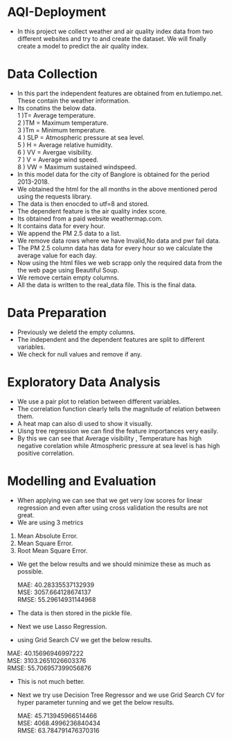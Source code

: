# AQI-Deployment

- In this project we collect weather and air quality index data from two different websites and try to and create  the dataset. We will finally create a model to predict the air quality index.

# Data Collection

- In this part the independent features are obtained from en.tutiempo.net. These contain the weather information.
- Its conatins the below data.</br>
   1 )T= Average temperature.</br>
   2 )TM = Maximum temperature.</br>
   3 )Tm = Minimum temperature.</br>
   4 ) SLP = Atmospheric pressure at sea level.</br>
   5 ) H = Average relative humidity.</br>
   6 ) VV = Avergae visibility.</br>
   7 ) V = Average wind speed.</br>
   8 ) VW = Maximum sustained windspeed.</br>
- In this model data for the city of Banglore is obtained for the period 2013-2018.
- We obtained the html for the all months in the above mentioned perod using the requests library.
- The data is then enocded to utf=8 and stored.
- The dependent feature is the air quality index score.
- Its obtained from a paid website weathermap.com.
- It contains data for every hour.
- We append the PM 2.5 data to a list.
- We remove data rows where we have Invalid,No data and pwr fail data.
- The PM 2.5 column data has data for every hour so we calculate the average value for each day.
- Now using the html files we web scrapp only the required data from the the web page using Beautiful Soup.
- We remove certain empty columns.
- All the data is written to the real_data file. This is the final data.

# Data Preparation

- Previously we deletd the empty columns.
- The independent and the dependent features are split to different variables.
- We check for null values and remove if any.

# Exploratory Data Analysis

- We use a pair plot to relation between different variables.
- The correlation function clearly  tells the magnitude of relation between them.
- A heat map can also di used to show it visually.
- Uisng tree regression we can find the feature importances very easily.
- By this we can see that Average visibility , Temperature has high negative corelation while Atmospheric pressure at sea level is has    high positive correlation.

# Modelling and Evaluation

- When applying we can see that we get very low scores for linear regression and even after using cross validation the results are not great.
- We are using 3 metrics
 1) Mean Absolute Error.
 2) Mean Square Error.
 3) Root Mean Square Error.
 
- We get the below results and we should minimize these as much as possible.</br>
 
  MAE: 40.28335537132939</br>
  MSE: 3057.664128674137</br>
  RMSE: 55.29614931144968</br>
 
 - The data is then stored in the pickle file.
 
 - Next we use Lasso Regression.
 - using Grid Search CV we get the below results.
 
  MAE: 40.15696946997222</br>
  MSE: 3103.2651026603376</br>
  RMSE: 55.706957399056876</br>
  
- This is not much better.

- Next we try use Decision Tree Regressor and we use Grid Search CV for hyper parameter tunning and we get the below results.

  MAE: 45.713945966514466</br>
  MSE: 4068.4996236840434</br>
  RMSE: 63.784791476370316</br>



